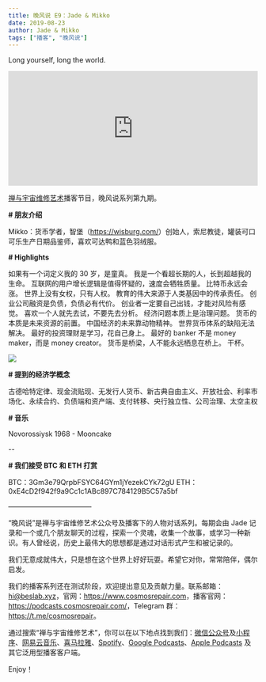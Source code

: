 ```yaml
---
title: 晚风说 E9：Jade & Mikko
date: 2019-08-23
author: Jade & Mikko
tags: ["播客", "晚风说"]
---
```


Long yourself, long the world.

<!--more-->

<iframe src="https://open.spotify.com/embed-podcast/episode/09q3xIT1g48v7vFL78vUJI" width="100%" height="232" frameborder="0" allowtransparency="true" allow="encrypted-media"></iframe>

[禅与宇宙维修艺术](https://www.cosmosrepair.com)播客节目，晚风说系列第九期。

**# 朋友介绍**

Mikko：货币学者，智堡（<https://wisburg.com/>）创始人，索尼教徒，罐装可口可乐生产日期品鉴师，喜欢可达鸭和蓝色羽绒服。

**# Highlights**

如果有一个词定义我的 30 岁，是童真。
我是一个看超长期的人，长到超越我的生命。
互联网的用户增长逻辑是值得怀疑的，速度会牺牲质量。
比特币永远会涨。
世界上没有女权，只有人权。
教育的伟大来源于人类基因中的传承责任。
创业公司融资是负债，负债必有代价。
创业者一定要自己出钱，才能对风险有感觉。
喜欢一个人就先去试，不要先去分析。
经济问题本质上是治理问题。
货币的本质是未来资源的前置。
中国经济的未来靠动物精神。
世界货币体系的缺陷无法解决。
最好的投资理财是学习，花自己身上。
最好的 banker 不是 money maker，而是 money creator。
货币是桥梁，人不能永远栖息在桥上。
干杯。

![](http://ww2.sinaimg.cn/large/006y8mN6ly1g69gk5mu9sj30u0140qe0.jpg)

**# 提到的经济学概念**

古德哈特定律、现金流贴现、无发行人货币、新古典自由主义、开放社会、利率市场化、永续合约、负债端和资产端、支付转移、央行独立性、公司治理、太空主权 

**# 音乐**

Novorossiysk 1968 - Mooncake

--

**# 我们接受 BTC 和 ETH 打赏**

BTC：3Gm3e79QrpbFSYC64GYm1jYezekCYk72gU
ETH：0xE4cD2f942f9a9Cc1c1ABc897C784129B5C57a5bf

————————————

“晚风说”是禅与宇宙维修艺术公众号及播客下的人物对话系列。每期会由 Jade 记录和一个或几个朋友聊天的过程，探索一个灵魂，收集一个故事，或学习一种新识。有人曾经说，历史上最伟大的思想都是通过对话形式产生和被记录的。

我们无意成就伟大，只是想在这个世界上好好玩耍。希望它对你，常常陪伴，偶尔启发。

我们的播客系列还在测试阶段，欢迎提出意见及贡献力量。联系邮箱：<hi@beslab.xyz>，官网：<https://www.cosmosrepair.com>，播客官网：<https://podcasts.cosmosrepair.com/>，Telegram 群：<https://t.me/cosmosrepair>。

通过搜索“禅与宇宙维修艺术”，你可以在以下地点找到我们：[微信公众号](https://cosmosrepair-1257028016.cos.ap-beijing.myqcloud.com/2019-08-04-qrcode_for_gh_9a7e409c3696_430.jpg)及[小程序](https://cosmosrepair-1257028016.cos.ap-beijing.myqcloud.com/2019-08-04-gh_ec0187a9be05_430.jpg)、[网易云音乐](https://music.163.com/#/djradio?id=793651380)、[喜马拉雅](https://www.ximalaya.com/zhubo/182662946/)、[Spotify](https://open.spotify.com/show/5SfJxMPMoqbGc2zG8ouiuD?si=QcavW9VXQiKTkTuBuWU8nA)、[Google Podcasts](https://podcasts.google.com/?feed=aHR0cHM6Ly9wb2RjYXN0cy5jb3Ntb3NyZXBhaXIuY29tL3Jzcw%3D%3D)、[Apple Podcasts](https://podcasts.apple.com/podcast/id1475254987) 及其它泛用型播客客户端。

Enjoy！